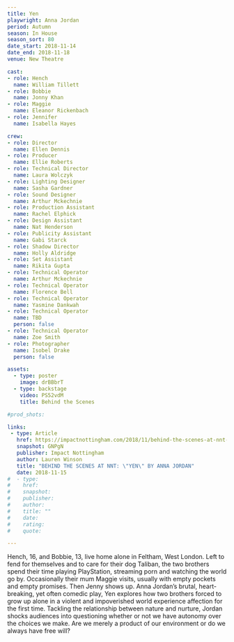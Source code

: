 ```yaml
---
title: Yen
playwright: Anna Jordan
period: Autumn
season: In House
season_sort: 80
date_start: 2018-11-14
date_end: 2018-11-18
venue: New Theatre

cast:
- role: Hench
  name: William Tillett
- role: Bobbie
  name: Jonny Khan
- role: Maggie
  name: Eleanor Rickenbach
- role: Jennifer
  name: Isabella Hayes

crew:
- role: Director
  name: Ellen Dennis
- role: Producer
  name: Ellie Roberts
- role: Technical Director
  name: Laura Wolczyk
- role: Lighting Designer
  name: Sasha Gardner
- role: Sound Designer
  name: Arthur Mckechnie
- role: Production Assistant
  name: Rachel Elphick
- role: Design Assistant
  name: Nat Henderson
- role: Publicity Assistant
  name: Gabi Starck
- role: Shadow Director
  name: Holly Aldridge
- role: Set Assistant
  name: Rikita Gupta
- role: Technical Operator
  name: Arthur Mckechnie
- role: Technical Operator
  name: Florence Bell
- role: Technical Operator
  name: Yasmine Dankwah
- role: Technical Operator
  name: TBD
  person: false
- role: Technical Operator
  name: Zoe Smith
- role: Photographer
  name: Isobel Drake
  person: false

assets:
  - type: poster
    image: drBBbrT
  - type: backstage
    video: PS52vdM
    title: Behind the Scenes

#prod_shots:

links:
 - type: Article
   href: https://impactnottingham.com/2018/11/behind-the-scenes-at-nnt-yen-by-anna-jordan/
   snapshot: GNPgN
   publisher: Impact Nottingham
   author: Lauren Winson
   title: "BEHIND THE SCENES AT NNT: \"YEN\" BY ANNA JORDAN"
   date: 2018-11-15
#  - type:
#    href:
#    snapshot:
#    publisher:
#    author:
#    title: ""
#    date:
#    rating:
#    quote:

---
```


Hench, 16, and Bobbie, 13, live home alone in Feltham, West London. Left to fend for themselves and to care for their dog Taliban, the two brothers spend their time playing PlayStation, streaming porn and watching the world go by. Occasionally their mum Maggie visits, usually with empty pockets and empty promises. Then Jenny shows up. Anna Jordan’s brutal, heart-breaking, yet often comedic play, Yen explores how two brothers forced to grow up alone in a violent and impoverished world experience affection for the first time. Tackling the relationship between nature and nurture, Jordan shocks audiences into questioning whether or not we have autonomy over the choices we make. Are we merely a product of our environment or do we always have free will?
